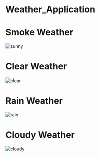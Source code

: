 # Weather_Application
# Smoke Weather
![sunny](https://github.com/fahadmirfa/Weather_Application/assets/83924757/5487f770-bdb0-410f-857e-5dd0394ea1d6)

# Clear Weather

![clear](https://github.com/fahadmirfa/Weather_Application/assets/83924757/fb0741c4-1f0b-4a36-be7f-aa42427c9956)

# Rain Weather

![rain](https://github.com/fahadmirfa/Weather_Application/assets/83924757/90e2345e-2140-4981-a133-b01cc2acb483)

# Cloudy Weather


![cloudy](https://github.com/fahadmirfa/Weather_Application/assets/83924757/bf931e63-7abe-4104-ae50-6ad953d1b094)
